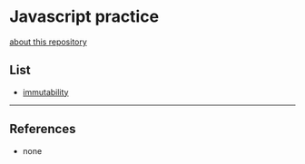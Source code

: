 # Javascript practice

[about this repository](./about.md)

## List

- [immutability](./immutability/README.md)

---

## References

- none
